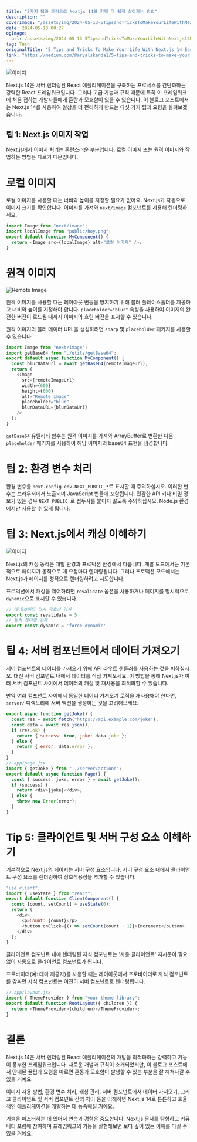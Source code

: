 ```yaml
---
title: "5가지 팁과 트릭으로 Nextjs 14와 함께 더 쉽게 살아가는 방법"
description: ""
coverImage: "/assets/img/2024-05-13-5TipsandTricksToMakeYourLifeWithNextjs14Easier_0.png"
date: 2024-05-13 00:27
ogImage: 
  url: /assets/img/2024-05-13-5TipsandTricksToMakeYourLifeWithNextjs14Easier_0.png
tag: Tech
originalTitle: "5 Tips and Tricks To Make Your Life With Next.js 14 Easier"
link: "https://medium.com/@aryalskanda1/5-tips-and-tricks-to-make-your-life-with-next-js-14-easier-f272bb52537e"
---
```



![이미지](/assets/img/2024-05-13-5TipsandTricksToMakeYourLifeWithNextjs14Easier_0.png)

Next.js 14은 서버 렌더링된 React 애플리케이션을 구축하는 프로세스를 간단화하는 강력한 React 프레임워크입니다. 그러나 고급 기능과 규칙 때문에 특히 이 프레임워크에 처음 접하는 개발자들에게 혼란과 모호함이 있을 수 있습니다. 이 블로그 포스트에서는 Next.js 14를 사용하여 일상을 더 편리하게 만드는 다섯 가지 팁과 요령을 살펴보겠습니다.

## 팁 1: Next.js 이미지 작업

Next.js에서 이미지 처리는 혼란스러운 부분입니다. 로컬 이미지 또는 원격 이미지와 작업하는 방법은 다르기 때문입니다.



# 로컬 이미지

로컬 이미지를 사용할 때는 너비와 높이를 지정할 필요가 없어요. Next.js가 자동으로 이미지 크기를 확인합니다. 이미지를 가져와 `next/image` 컴포넌트를 사용해 렌더링하세요.

```js
import Image from "next/image";
import localImage from "public/hoy.png";
export default function MyComponent() {
  return <Image src={localImage} alt="로컬 이미지" />;
}
```



# 원격 이미지

![Remote Image](/assets/img/2024-05-13-5TipsandTricksToMakeYourLifeWithNextjs14Easier_2.png)

원격 이미지를 사용할 때는 레이아웃 변동을 방지하기 위해 블러 플레이스홀더를 제공하고 너비와 높이를 지정해야 합니다. `placeholder="blur"` 속성을 사용하여 이미지의 완전한 버전이 로드될 때까지 이미지의 흐린 버전을 표시할 수 있습니다.

원격 이미지의 블러 데이터 URL을 생성하려면 `sharp` 및 `placeholder` 패키지를 사용할 수 있습니다:



```js
import Image from "next/image";
import getBase64 from "./utils/getBase64";
export default async function MyComponent() {
  const blurDataUrl = await getBase64(remoteImageUrl);
  return (
    <Image
      src={remoteImageUrl}
      width={600}
      height={600}
      alt="Remote Image"
      placeholder="blur"
      blurDataURL={blurDataUrl}
    />
  );
}
```

`getBase64` 유틸리티 함수는 원격 이미지를 가져와 ArrayBuffer로 변환한 다음 `placeholder` 패키지를 사용하여 해당 이미지의 base64 표현을 생성합니다.

# 팁 2: 환경 변수 처리

환경 변수를 `next.config.env.NEXT_PUBLIC_*`로 표시할 때 주의하십시오. 이러한 변수는 브라우저에서 노출되며 JavaScript 번들에 포함됩니다. 민감한 API 키나 비밀 정보가 있는 경우 `NEXT_PUBLIC_`로 접두사를 붙이지 않도록 주의하십시오. Node.js 환경에서만 사용할 수 있게 됩니다.



# 팁 3: Next.js에서 캐싱 이해하기

![이미지](/assets/img/2024-05-13-5TipsandTricksToMakeYourLifeWithNextjs14Easier_3.png)

Next.js의 캐싱 동작은 개발 환경과 프로덕션 환경에서 다릅니다. 개발 모드에서는 기본적으로 페이지가 동적으로 매 요청마다 렌더링됩니다. 그러나 프로덕션 모드에서는 Next.js가 페이지를 정적으로 렌더링하려고 시도합니다.

프로덕션에서 캐싱을 제어하려면 `revalidate` 옵션을 사용하거나 페이지를 명시적으로 `dynamic`으로 표시할 수 있습니다.



```js
// 매 5초마다 다시 유효성 검사
export const revalidate = 5
// 동적 렌더링 강제
export const dynamic = 'force-dynamic'
```

# 팁 4: 서버 컴포넌트에서 데이터 가져오기

서버 컴포넌트의 데이터를 가져오기 위해 API 라우트 핸들러를 사용하는 것을 피하십시오. 대신 서버 컴포넌트 내에서 데이터를 직접 가져오세요. 이 방법을 통해 Next.js가 여러 서버 컴포넌트 사이에서 데이터의 캐싱 및 재사용을 최적화할 수 있습니다.

만약 여러 컴포넌트 사이에서 동일한 데이터 가져오기 로직을 재사용해야 한다면, `server/` 디렉토리에 서버 액션을 생성하는 것을 고려해보세요.



```js
export async function getJoke() {
  const res = await fetch("https://api.example.com/joke");
  const data = await res.json();
  if (res.ok) {
    return { success: true, joke: data.joke };
  } else {
    return { error: data.error };
  }
}
// app/page.jsx
import { getJoke } from "../server/actions";
export default async function Page() {
  const { success, joke, error } = await getJoke();
  if (success) {
    return <div>{joke}</div>;
  } else {
    throw new Error(error);
  }
}
```

# Tip 5: 클라이언트 및 서버 구성 요소 이해하기

기본적으로 Next.js의 페이지는 서버 구성 요소입니다. 서버 구성 요소 내에서 클라이언트 구성 요소를 렌더링하여 상호작용성을 추가할 수 있습니다.

```js
"use client";
import { useState } from "react";
export default function ClientComponent() {
  const [count, setCount] = useState(0);
  return (
    <div>
      <p>Count: {count}</p>
      <button onClick={() => setCount(count + 1)}>Increment</button>
    </div>
  );
}
```



클라이언트 컴포넌트 내에 렌더링된 자식 컴포넌트는 '사용 클라이언트' 지시문이 필요 없이 자동으로 클라이언트 컴포넌트가 됩니다.

프로바이더(예: 테마 제공자)를 사용할 때는 레이아웃에서 프로바이더로 자식 컴포넌트를 감싸면 자식 컴포넌트는 여전히 서버 컴포넌트로 렌더링됩니다.

```js
// app/layout.jsx
import { ThemeProvider } from "your-theme-library";
export default function RootLayout({ children }) {
  return <ThemeProvider>{children}</ThemeProvider>;
}
```

# 결론



Next.js 14은 서버 렌더링된 React 애플리케이션의 개발을 최적화하는 강력하고 기능이 풍부한 프레임워크입니다. 새로운 개념과 규칙이 소개되었지만, 이 블로그 포스트에서 안내된 꿀팁과 요령을 따르면 혼동과 모호함이 발생할 수 있는 부분을 잘 헤쳐나갈 수 있을 거예요.

이미지 사용 방법, 환경 변수 처리, 캐싱 관리, 서버 컴포넌트에서 데이터 가져오기, 그리고 클라이언트 및 서버 컴포넌트 간의 차이 등을 이해하면 Next.js 14로 튼튼하고 효율적인 애플리케이션을 개발하는 데 능숙해질 거예요.

기술을 마스터하는 데 있어서 연습과 경험은 중요합니다. Next.js 문서를 탐험하고 커뮤니티 포럼에 참여하며 프레임워크의 기능을 실험해보면 보다 깊이 있는 이해를 다질 수 있을 거예요.